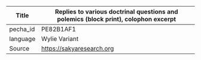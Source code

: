 |Title | Replies to various doctrinal questions and polemics (block print), colophon excerpt 
| --- | --- 
|pecha_id | PE82B1AF1
|language | Wylie Variant
|Source | https://sakyaresearch.org